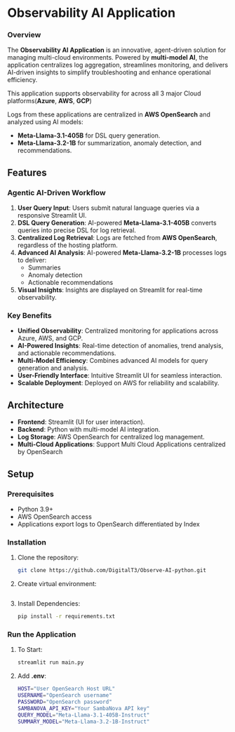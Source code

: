 # Observability AI Application

### Overview

The **Observability AI Application** is an innovative, agent-driven solution for managing multi-cloud environments. Powered by **multi-model AI**, the application centralizes log aggregation, streamlines monitoring, and delivers AI-driven insights to simplify troubleshooting and enhance operational efficiency.

This application supports observability for across all 3 major Cloud platforms(**Azure**, **AWS**, **GCP**)

Logs from these applications are centralized in **AWS OpenSearch** and analyzed using AI models:

- **Meta-Llama-3.1-405B** for DSL query generation.
- **Meta-Llama-3.2-1B** for summarization, anomaly detection, and recommendations.

## Features

### **Agentic AI-Driven Workflow**

1. **User Query Input**: Users submit natural language queries via a responsive Streamlit UI.
2. **DSL Query Generation**: AI-powered **Meta-Llama-3.1-405B** converts queries into precise DSL for log retrieval.
3. **Centralized Log Retrieval**: Logs are fetched from **AWS OpenSearch**, regardless of the hosting platform.
4. **Advanced AI Analysis**: AI-powered **Meta-Llama-3.2-1B** processes logs to deliver:
   - Summaries
   - Anomaly detection
   - Actionable recommendations
5. **Visual Insights**: Insights are displayed on Streamlit for real-time observability.

### **Key Benefits**

- **Unified Observability**: Centralized monitoring for applications across Azure, AWS, and GCP.
- **AI-Powered Insights**: Real-time detection of anomalies, trend analysis, and actionable recommendations.
- **Multi-Model Efficiency**: Combines advanced AI models for query generation and analysis.
- **User-Friendly Interface**: Intuitive Streamlit UI for seamless interaction.
- **Scalable Deployment**: Deployed on AWS for reliability and scalability.

## Architecture

- **Frontend**: Streamlit (UI for user interaction).
- **Backend**: Python with multi-model AI integration.
- **Log Storage**: AWS OpenSearch for centralized log management.
- **Multi-Cloud Applications**: Support Multi Cloud Applications centralized by OpenSearch

## Setup

### **Prerequisites**

- Python 3.9+
- AWS OpenSearch access
- Applications export logs to OpenSearch differentiated by Index

### **Installation**

1. Clone the repository:

   ```bash
   git clone https://github.com/DigitalT3/Observe-AI-python.git
   ```
2. Create virtual environment:

    ```bash

    ```
3. Install Dependencies:

   ```bash
   pip install -r requirements.txt
   ```

### **Run the Application**

1. To Start:

   ```bash
   streamlit run main.py
   ```

2. Add **.env**:

   ```bash
   HOST="User OpenSearch Host URL"
   USERNAME="OpenSearch username"
   PASSWORD="OpenSearch password"
   SAMBANOVA_API_KEY="Your SambaNova API key"
   QUERY_MODEL="Meta-Llama-3.1-405B-Instruct"
   SUMMARY_MODEL="Meta-Llama-3.2-1B-Instruct"
   ```
